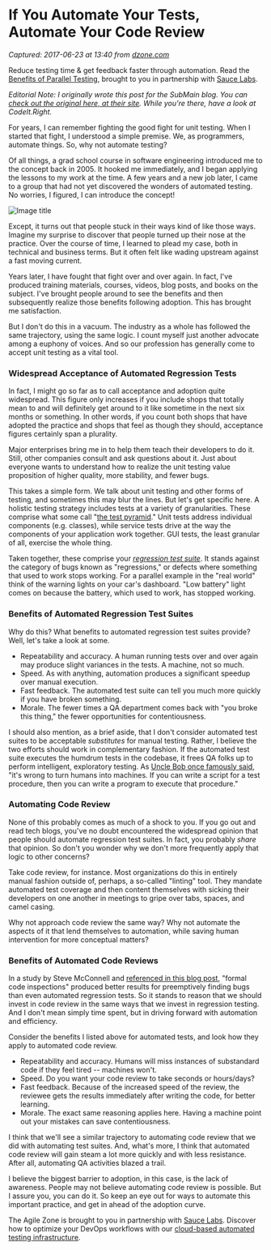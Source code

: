 # If You Automate Your Tests, Automate Your Code Review

_Captured: 2017-06-23 at 13:40 from [dzone.com](https://dzone.com/articles/if-you-automate-your-tests-automate-your-code-revi?edition=305129&utm_source=Daily%20Digest&utm_medium=email&utm_campaign=dd%202017-06-22)_

Reduce testing time & get feedback faster through automation. Read the [Benefits of Parallel Testing](https://dzone.com/go?i=124039&u=http%3A%2F%2Finfo.saucelabs.com%2Fpaper-benefits-of-parallel-testing.html%3Futm_campaign%3Dparalleltestingwp%26utm_medium%3Dtextlink%26utm_source%3Ddzone-agile), brought to you in partnership with [Sauce Labs](https://dzone.com/go?i=124039&u=http%3A%2F%2Finfo.saucelabs.com%2Fpaper-benefits-of-parallel-testing.html%3Futm_campaign%3Dparalleltestingwp%26utm_medium%3Dtextlink%26utm_source%3Ddzone-agile).

_Editorial Note: I originally wrote this post for the SubMain blog. You can [check out the original here, at their site](http://blog.submain.com/if-you-automate-your-tests-automate-your-code-review/). While you're there, have a look at CodeIt.Right._

For years, I can remember fighting the good fight for unit testing. When I started that fight, I understood a simple premise. We, as programmers, automate things. So, why not automate testing?

Of all things, a grad school course in software engineering introduced me to the concept back in 2005. It hooked me immediately, and I began applying the lessons to my work at the time. A few years and a new job later, I came to a group that had not yet discovered the wonders of automated testing. No worries, I figured, I can introduce the concept!

![Image title](http://www.daedtech.com/wp-content/uploads/2016/05/Archemedies-Running-Naked-Yelling-Eureka.png)

Except, it turns out that people stuck in their ways kind of like those ways. Imagine my surprise to discover that people turned up their nose at the practice. Over the course of time, I learned to plead my case, both in technical and business terms. But it often felt like wading upstream against a fast moving current.

Years later, I have fought that fight over and over again. In fact, I've produced training materials, courses, videos, blog posts, and books on the subject. I've brought people around to see the benefits and then subsequently realize those benefits following adoption. This has brought me satisfaction.

But I don't do this in a vacuum. The industry as a whole has followed the same trajectory, using the same logic. I count myself just another advocate among a euphony of voices. And so our profession has generally come to accept unit testing as a vital tool.

### Widespread Acceptance of Automated Regression Tests

In fact, I might go so far as to call acceptance and adoption quite widespread. This figure only increases if you include shops that totally mean to and will definitely get around to it like sometime in the next six months or something. In other words, if you count both shops that have adopted the practice and shops that feel as though they should, acceptance figures certainly span a plurality.

Major enterprises bring me in to help them teach their developers to do it. Still, other companies consult and ask questions about it. Just about everyone wants to understand how to realize the unit testing value proposition of higher quality, more stability, and fewer bugs.

This takes a simple form. We talk about unit testing and other forms of testing, and sometimes this may blur the lines. But let's get specific here. A holistic testing strategy includes tests at a variety of granularities. These comprise what some call "[the test pyramid](https://martinfowler.com/bliki/TestPyramid.html)." Unit tests address individual components (e.g. classes), while service tests drive at the way the components of your application work together. GUI tests, the least granular of all, exercise the whole thing.

Taken together, these comprise your _[regression test suite](https://en.wikipedia.org/wiki/Regression_testing)_. It stands against the category of bugs known as "regressions," or defects where something that used to work stops working. For a parallel example in the "real world" think of the warning lights on your car's dashboard. "Low battery" light comes on because the battery, which used to work, has stopped working.

### Benefits of Automated Regression Test Suites

Why do this? What benefits to automated regression test suites provide? Well, let's take a look at some.

  * Repeatability and accuracy. A human running tests over and over again may produce slight variances in the tests. A machine, not so much.
  * Speed. As with anything, automation produces a significant speedup over manual execution.
  * Fast feedback. The automated test suite can tell you much more quickly if you have broken something.
  * Morale. The fewer times a QA department comes back with "you broke this thing," the fewer opportunities for contentiousness.

I should also mention, as a brief aside, that I don't consider automated test suites to be acceptable _substitutes_ for manual testing. Rather, I believe the two efforts should work in complementary fashion. If the automated test suite executes the humdrum tests in the codebase, it frees QA folks up to perform intelligent, exploratory testing. As [Uncle Bob once famously said](https://sites.google.com/site/unclebobconsultingllc/tdd-with-acceptance-tests-and-unit-tests), "it's wrong to turn humans into machines. If you can write a script for a test procedure, then you can write a program to execute that procedure."

### Automating Code Review

None of this probably comes as much of a shock to you. If you go out and read tech blogs, you've no doubt encountered the widespread opinion that people should automate regression test suites. In fact, you probably _share_ that opinion. So don't you wonder why we don't more frequently apply that logic to other concerns?

Take code review, for instance. Most organizations do this in entirely manual fashion outside of, perhaps, a so-called "linting" tool. They mandate automated test coverage and then content themselves with sicking their developers on one another in meetings to gripe over tabs, spaces, and camel casing.

Why not approach code review the same way? Why not automate the aspects of it that lend themselves to automation, while saving human intervention for more conceptual matters?

### Benefits of Automated Code Reviews

In a study by Steve McConnell and [referenced in this blog post](https://kev.inburke.com/kevin/the-best-ways-to-find-bugs-in-your-code/), "formal code inspections" produced better results for preemptively finding bugs than even automated regression tests. So it stands to reason that we should invest in code review in the same ways that we invest in regression testing. And I don't mean simply time spent, but in driving forward with automation and efficiency.

Consider the benefits I listed above for automated tests, and look how they apply to automated code review.

  * Repeatability and accuracy. Humans will miss instances of substandard code if they feel tired -- machines won't.
  * Speed. Do you want your code review to take seconds or hours/days?
  * Fast feedback. Because of the increased speed of the review, the reviewee gets the results immediately after writing the code, for better learning.
  * Morale. The exact same reasoning applies here. Having a machine point out your mistakes can save contentiousness.

I think that we'll see a similar trajectory to automating code review that we did with automating test suites. And, what's more, I think that automated code review will gain steam a lot more quickly and with less resistance. After all, automating QA activities blazed a trail.

I believe the biggest barrier to adoption, in this case, is the lack of awareness. People may not believe automating code review is possible. But I assure you, you can do it. So keep an eye out for ways to automate this important practice, and get in ahead of the adoption curve.

The Agile Zone is brought to you in partnership with [Sauce Labs](https://dzone.com/go?i=121022&u=http%3A%2F%2Finfo.saucelabs.com%2FHow-to-Get-the-Most-out-of-CICD-Workflow.html%3Futm_campaign%3Ddevops%2Bwp%26utm_medium%3Dtextlink%26utm_source%3Ddzone-agile). Discover how to optimize your DevOps workflows with our [cloud-based automated testing infrastructure](https://dzone.com/go?i=121022&u=http%3A%2F%2Finfo.saucelabs.com%2FHow-to-Get-the-Most-out-of-CICD-Workflow.html%3Futm_campaign%3Ddevops%2Bwp%26utm_medium%3Dtextlink%26utm_source%3Ddzone-agile).
